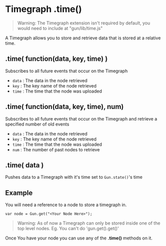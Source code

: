 # Timegraph .time()
> Warning: The Timegraph extension isn't required by default, you would need to include at "gun/lib/time.js"

A Timegraph allows you to store and retrieve data that is stored at a relative time.


## .time( function(data, key, time) )

Subscribes to all future events that occur on the Timegraph
* `data` : The data in the node retrieved
* `key`  : The key name of the node retrieved
* `time` : The time that the node was uploaded

## .time( function(data, key, time), num)
Subscribes to all future events that occur on the Timegraph and retrieve a specified number of old events
* `data` : The data in the node retrieved
* `key`  : The key name of the node retrieved
* `time` : The time that the node was uploaded
* `num`  : The number of past nodes to retrieve

## .time( data )
Pushes data to a Timegraph with it's time set to `Gun.state()`'s time

## Example

You will need a reference to a node to store a timegraph in.
```
var node = Gun.get("<Your Node Here>");
```
> Warning: As of now a Timegraph can only be stored inside one of the top level nodes. Eg. You can't do 'gun.get().get()'

Once You have your node you can use any of the **.time()**  methods on it.

